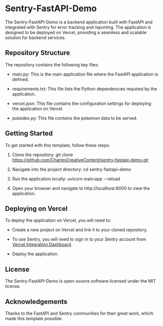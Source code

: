 # Sentry-FastAPI-Demo
The Sentry-FastAPI-Demo is a backend application built with FastAPI and integrated with Sentry for error tracking and reporting. The application is designed to be deployed on Vercel, providing a seamless and scalable solution for backend services.

## Repository Structure
The repository contains the following key files:

+ main.py: This is the main application file where the FastAPI application is defined.

+ requirements.txt: This file lists the Python dependencies required by the application.

+ vercel.json: This file contains the configuration settings for deploying the application on Vercel.

+ pokedex.py: This file contains the pokemon data to be served.

## Getting Started
To get started with this template, follow these steps:

1. Clone the repository: git clone https://github.com/CharlesCreativeContent/sentry-fastapi-demo.git

2. Navigate into the project directory: cd sentry-fastapi-demo

3. Run the application locally: uvicorn main:app --reload

4. Open your browser and navigate to http://localhost:8000 to view the application.

## Deploying on Vercel

To deploy the application on Vercel, you will need to:

+ Create a new project on Vercel and link it to your cloned repository.

+ To use Sentry, you will need to sign in to your Sentry account from [Vercel Integration Dashboard](https://vercel.com/integrations/sentry).

+ Deploy the application.

## License
The Sentry-FastAPI-Demo is open-source software licensed under the MIT license.

## Acknowledgements
Thanks to the FastAPI and Sentry communities for their great work, which made this template possible.
